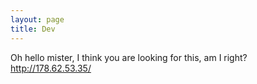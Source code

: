 ```yaml
---
layout: page
title: Dev
---
```


<p class="o-text--align-center">
	Oh hello mister, I think you are looking for this, am I right?
	<a class="o-text--block o-text--underline o-text--no-border" href="http://178.62.53.35/">http://178.62.53.35/</a>
</p>
